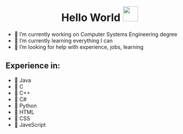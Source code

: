  <h1 align="center"> Hello World <img src="https://github.com/JayantGoel001/JayantGoel001/blob/master/GIF/Hi.gif" width="40px" /> </h1>

<!--
**TobyTowler/TobyTowler** is a ✨ _special_ ✨ repository because its `README.md` (this file) appears on your GitHub profile.

Here are some ideas to get you started:

- 🔭 I’m currently working on ...
- 🌱 I’m currently learning ...
- 👯 I’m looking to collaborate on ...
- 🤔 I’m looking for help with ...
- 💬 Ask me about ...
- 📫 How to reach me: ...
- 😄 Pronouns: ...
- ⚡ Fun fact: ...
-->

- 🔭 I’m currently working on Computer Systems Engineering degree
- 🌱 I’m currently learning everything I can
- 🤔 I’m looking for help with experience, jobs, learning

## Experience in:
- 🦞 Java
- 🦞 C
- 🦞 C++
- 🦞 C#
- 🦞 Python
- 🦞 HTML
- 🦞 CSS
- 🦞 JaveScript
